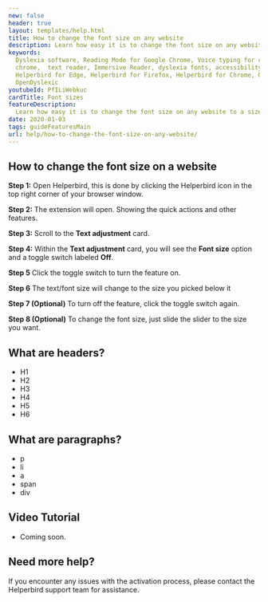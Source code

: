 ```yaml
---
new: false
header: true
layout: templates/help.html
title: How to change the font size on any website
description: Learn how easy it is to change the font size on any website to a size that suits you.
keywords:
  Dyslexia software, Reading Mode for Google Chrome, Voice typing for chrome, Text to speech for
  chrome,  text reader, Immersive Reader, dyslexia fonts, accessibility software, dyslexia software,
  Helperbird for Edge, Helperbird for Firefox, Helperbird for Chrome, Opendyslexic for Chrome,
  OpenDyslexic
youtubeId: PfILiWebkuc
cardTitle: Font sizes
featureDescription:
  Learn how easy it is to change the font size on any website to a size that suits you.
date: 2020-01-03
tags: guideFeaturesMain
url: help/how-to-change-the-font-size-on-any-website/
---
```




## How to change the font size on a website

**Step 1:** Open Helperbird, this is done by clicking the Helperbird icon in the top right corner of your browser window.

**Step 2:** The extension will open. Showing the quick actions and other features.

**Step 3:** Scroll to the **Text adjustment** card.

**Step 4:** Within the **Text adjustment** card, you will see the **Font size** option and a toggle switch labeled **Off**.

**Step 5** Click the toggle switch to turn the feature on.

**Step 6** The text/font size will change to the size you picked below it

**Step 7 (Optional)** To turn off the feature, click the toggle switch again.

**Step 8 (Optional)** To change the font size, just slide the slider to the size you want.


## What are headers?

- H1
- H2
- H3
- H4
- H5
- H6

## What are paragraphs?

- p
- li
- a
- span
- div

## Video Tutorial

- Coming soon.



## Need more help?

If you encounter any issues with the activation process, please contact the Helperbird support team for assistance.


